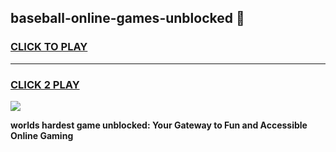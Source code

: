 
## baseball-online-games-unblocked 👋
<h3>
<a href="https://premium.freeplayer.one?title=baseball-online-games-unblocked&ref=14F">CLICK TO PLAY</a></h3>
<hr>

<h3>
<a href="https://premium.freeplayer.one?title=baseball-online-games-unblocked&ref=14F">CLICK 2 PLAY</a>
  
</h3>

<a href="https://premium.freeplayer.one?title=baseball-online-games-unblocked&ref=12F/"><img src="https://clearcache.store/games.png"></a>


**worlds hardest game unblocked: Your Gateway to Fun and Accessible Online Gaming**
